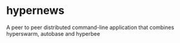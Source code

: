 # hypernews
A peer to peer distributed command-line application that combines hyperswarm, autobase and hyperbee
